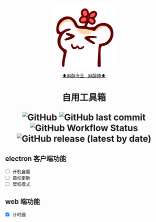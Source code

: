 <div align="center">

  ![只是一只非常普通的仓鼠](public/favicon.svg)

  [⬆️麻醉专业 , 麻醉棒⬆️](https://space.bilibili.com/136107)

  <h1>
  自用工具箱

  ![GitHub](https://img.shields.io/github/license/xxldm/tool-client)
  ![GitHub last commit](https://img.shields.io/github/last-commit/xxldm/tool-client)
  ![GitHub Workflow Status](https://img.shields.io/github/workflow/status/xxldm/tool-client/test)
  ![GitHub release (latest by date)](https://img.shields.io/github/v/release/xxldm/tool-client)
  </h1>
</div>

## electron 客户端功能
  - [ ] 开机自启
  - [ ] 自动更新
  - [ ] 壁纸模式
## web 端功能
  - [x] 计时器
